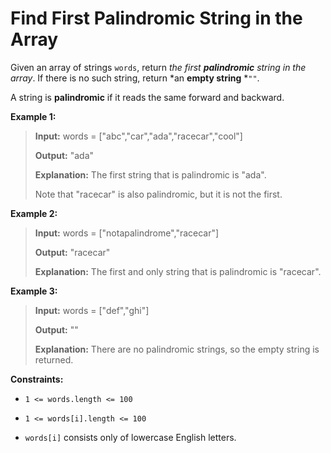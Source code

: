 # Find First Palindromic String in the Array

Given an array of strings <code>words</code>, return *the first **palindromic** string in the array*. If there is no such string, return *an **empty string** *<code>""</code>.

A string is **palindromic** if it reads the same forward and backward.


**Example 1:**
>
> **Input:** words = ["abc","car","ada","racecar","cool"]
>
> **Output:** "ada"
>
> **Explanation:** The first string that is palindromic is "ada".
>
> Note that "racecar" is also palindromic, but it is not the first.

**Example 2:**
>
> **Input:** words = ["notapalindrome","racecar"]
>
> **Output:** "racecar"
>
> **Explanation:** The first and only string that is palindromic is "racecar".

**Example 3:**
>
> **Input:** words = ["def","ghi"]
>
> **Output:** ""
>
> **Explanation:** There are no palindromic strings, so the empty string is returned.


**Constraints:**

- <code>1 &lt;= words.length &lt;= 100</code>

- <code>1 &lt;= words[i].length &lt;= 100</code>

- <code>words[i]</code> consists only of lowercase English letters.
